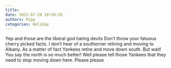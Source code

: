 ```yaml
---
title: 
date: 2021-07-29 18:59:29
authors: Ripp
categories: Holiday
---
```


 Yep and those are the liberal god hating devils 
Don’t throw your fatuous cherry picked facts.
I don’t hear of a southerner retiring and moving to Albany.  As a matter of fact Yankees retire and move down south.  But wait!   You say the north is so much better!   Well please tell those Yankees that they need to stop moving down here.  Please please